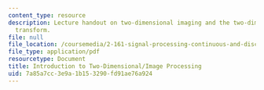 ```yaml
---
content_type: resource
description: Lecture handout on two-dimensional imaging and the two-dimensional Fourier
  transform.
file: null
file_location: /coursemedia/2-161-signal-processing-continuous-and-discrete-fall-2008/7a85a7cc3e9a1b153290fd91ae76a924_freqdom.pdf
file_type: application/pdf
resourcetype: Document
title: Introduction to Two-Dimensional/Image Processing
uid: 7a85a7cc-3e9a-1b15-3290-fd91ae76a924
---
```

